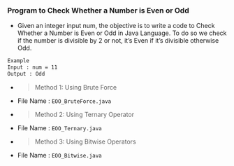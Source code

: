 ### Program to Check Whether a Number is Even or Odd

- Given an integer input num, the objective is to write a code to Check Whether a Number is Even or Odd in Java Language. To do so we check if the number is divisible by 2 or not, it’s Even if it’s divisible otherwise Odd.

```bash
Example 
Input : num = 11
Output : Odd
```

- > Method 1: Using Brute Force
- File Name : `EOO_BruteForce.java`
- > Method 2: Using Ternary Operator
- File Name : `EOO_Ternary.java`
- > Method 3: Using Bitwise Operators
- File Name : `EOO_Bitwise.java`